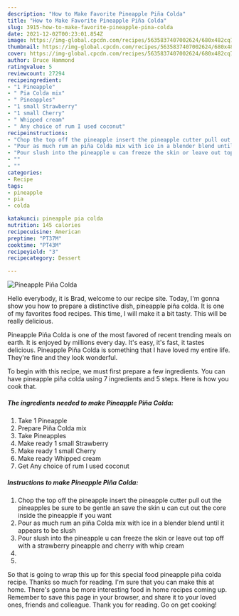 ```yaml
---
description: "How to Make Favorite Pineapple Piña Colda"
title: "How to Make Favorite Pineapple Piña Colda"
slug: 3915-how-to-make-favorite-pineapple-pina-colda
date: 2021-12-02T00:23:01.854Z
image: https://img-global.cpcdn.com/recipes/5635837407002624/680x482cq70/pineapple-pina-colda-recipe-main-photo.jpg
thumbnail: https://img-global.cpcdn.com/recipes/5635837407002624/680x482cq70/pineapple-pina-colda-recipe-main-photo.jpg
cover: https://img-global.cpcdn.com/recipes/5635837407002624/680x482cq70/pineapple-pina-colda-recipe-main-photo.jpg
author: Bruce Hammond
ratingvalue: 5
reviewcount: 27294
recipeingredient:
- "1 Pineapple"
- " Pia Colda mix"
- " Pineapples"
- "1 small Strawberry"
- "1 small Cherry"
- " Whipped cream"
- " Any choice of rum I used coconut"
recipeinstructions:
- "Chop the top off the pineapple insert the pineapple cutter pull out the pineapples be sure to be gentle an save the skin u can cut out the core inside the pineapple if you want"
- "Pour as much rum an piña Colda mix with ice in a blender blend until it appears to be slush"
- "Pour slush into the pineapple u can freeze the skin or leave out top off with a strawberry pineapple and cherry with whip cream"
- ""
- ""
categories:
- Recipe
tags:
- pineapple
- pia
- colda

katakunci: pineapple pia colda 
nutrition: 145 calories
recipecuisine: American
preptime: "PT37M"
cooktime: "PT43M"
recipeyield: "3"
recipecategory: Dessert

---
```



![Pineapple Piña Colda](https://img-global.cpcdn.com/recipes/5635837407002624/680x482cq70/pineapple-pina-colda-recipe-main-photo.jpg)

Hello everybody, it is Brad, welcome to our recipe site. Today, I'm gonna show you how to prepare a distinctive dish, pineapple piña colda. It is one of my favorites food recipes. This time, I will make it a bit tasty. This will be really delicious.



Pineapple Piña Colda is one of the most favored of recent trending meals on earth. It is enjoyed by millions every day. It's easy, it's fast, it tastes delicious. Pineapple Piña Colda is something that I have loved my entire life. They're fine and they look wonderful.


To begin with this recipe, we must first prepare a few ingredients. You can have pineapple piña colda using 7 ingredients and 5 steps. Here is how you cook that.

<!--inarticleads1-->

##### The ingredients needed to make Pineapple Piña Colda:

1. Take 1 Pineapple
1. Prepare  Piña Colda mix
1. Take  Pineapples
1. Make ready 1 small Strawberry
1. Make ready 1 small Cherry
1. Make ready  Whipped cream
1. Get  Any choice of rum I used coconut




<!--inarticleads2-->

##### Instructions to make Pineapple Piña Colda:

1. Chop the top off the pineapple insert the pineapple cutter pull out the pineapples be sure to be gentle an save the skin u can cut out the core inside the pineapple if you want
1. Pour as much rum an piña Colda mix with ice in a blender blend until it appears to be slush
1. Pour slush into the pineapple u can freeze the skin or leave out top off with a strawberry pineapple and cherry with whip cream
1. 
1. 




So that is going to wrap this up for this special food pineapple piña colda recipe. Thanks so much for reading. I'm sure that you can make this at home. There's gonna be more interesting food in home recipes coming up. Remember to save this page in your browser, and share it to your loved ones, friends and colleague. Thank you for reading. Go on get cooking!
